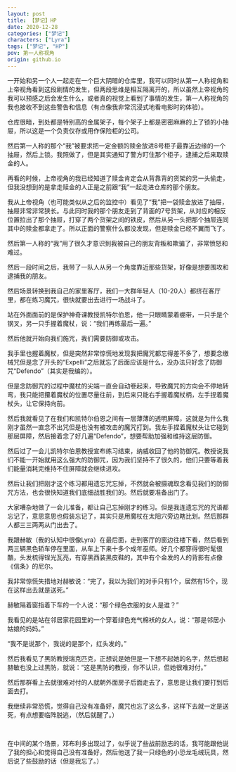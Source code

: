 ```yaml
---
layout: post
title: 【梦记】HP
date: 2020-12-28
categories: ["梦记"]
characters: ["Lyra"]
tags: ["梦记", "HP"]
pov: 第一人称视角
origin: github.io
---
```


一开始和另一个人一起走在一个巨大阴暗的仓库里，我可以同时从第一人称视角和上帝视角看到这段剧情的发生，但两段思维是相互隔离开的，所以虽然上帝视角的我可以预感之后会发生什么，或者真的视觉上看到了事情的发生，第一人称视角的我也接收不到这些警告和信息（有点像我非常沉浸式地看电影时的体验）。

仓库很暗，到处都是特别高的金属架子，每个架子上都是密密麻麻的上了锁的小抽屉，所以这是一个负责仅存或用作保险柜的公司。

然后第一人称的那个“我”被要求把一定金额的赎金放进8号柜子最靠近边缘的一个抽屉，然后上锁。我照做了，但是其实通知了警方盯住那个柜子，逮捕之后来取赎金的人。

再看的时候，上帝视角的我已经知道了赎金肯定会从背靠背的货架的另一头偷走，但我没想到的是拿走赎金的人正是之前跟“我”一起走进仓库的那个朋友。

我从上帝视角（也可能类似从之后的监控中）看见了“我”把一袋赎金放进了抽屉，抽屉非常非常狭长。与此同时我的那个朋友走到了背面的7号货架，从对应的相反位置拉出了那个抽屉，打穿了两个货架之间的铁皮，然后从另一头把那个抽屉连同其中的赎金都拿走了。所以正面的警察什么都没发现，但是赎金已经不翼而飞了。

然后第一人称的“我”用了很久才意识到我被自己的朋友背叛和欺骗了，非常愤怒和难过。

然后一段时间之后，我带了一队人从另一个角度靠近那些货架，好像是想要围攻和逮捕我的朋友。

然后场景转换到我自己的家里客厅，我们一大群年轻人（10-20人）都挤在客厅里，都在练习魔咒，很快就要出去进行一场战斗了。

站在外面面前的是保护神奇课教授凯特尔伯恩，他一只眼睛蒙着绷带，一只手是个钢叉，另一只手握着魔杖，说：“我们再练最后一遍。”

然后他就开始向我们施咒，我们需要防御或攻击。

我手里也握着魔杖，但是突然非常惊慌地发现我把魔咒都忘得差不多了，想要念缴械咒但是念了开头的“Expelli”之后就忘了后面应该是什么，没办法只好念了防御咒“Defendo”（其实是我编的）。

但是念防御咒的过程中魔杖的尖端一直会自动卷起来，导致魔咒的方向会不停地转弯，我只能把攥着魔杖的位置尽量往前，到后来只能右手握着魔杖柄，左手捏着魔杖头，让它保持向前。

然后我就看见了在我们和凯特尔伯恩之间有一层薄薄的透明屏障，这就是为什么我刚才虽然一直念不出咒但是也没有被攻击的魔咒打到。我左手捏着魔杖头让它碰到那层屏障，然后接着念了好几遍“Defendo”，想要帮助加强和维持这层防御。

然后过了一会儿凯特尔伯恩教授宣布练习结束，纳威收回了他的防御咒。教授说我们不能一开始就用这么强大的防御咒，因为我们坚持不了很久的，他们只要等着我们能量消耗完维持不住屏障就会继续进攻。

然后让我们把刚才这个练习都用遗忘咒忘掉，不然就会被摄魂取念看见我们的防御咒方法，也会很快知道我们底细战胜我们的。然后就要准备出门了。

大家嘈杂地做了一会儿准备，都让自己忘掉刚才的练习。但是我连遗忘咒的咒语都忘记了，意思意思也假装忘记了，其实只是用魔杖在太阳穴旁边瞎比划。然后那群人都三三两两从门出去了。

我跟赫敏（我的认知中很像Lyra）在最后面，走到客厅的窗边往楼下看，然后看到两三辆黑色轿车停在里面，从车上下来十多个成年巫师。好几个都穿得很时髦很酷，头发梳得锃光瓦亮，有穿黑西装黑皮鞋的，其中有个金发的人的背影有点像《信条》的尼尔。

我非常惊慌失措地对赫敏说：“完了，我以为我们的对手只有1个，居然有15个，现在这样出去就是送死。”

赫敏隔着窗指着下车的一个人说：“那个绿色衣服的女人是谁？”

我看见的是站在邻居家花园里的一个穿着绿色充气棉袄的女人，说：“那是邻居小姑娘的妈妈。”

“我不是说那个，我说的是那个，红头发的。”

然后我看见了黑防教授瑞克匹克，正想说是她但是一下想不起她的名字，然后想起赫敏也没上过黑防，就说：“这是黑防的教授，你不认识，但她很难对付。”

然后那群看上去就很难对付的人就朝外面房子后面走去了，意思是让我们要打到后面去打。

我继续非常恐慌，觉得自己没有准备好，魔咒也忘了这么多，这样下去就一定是送死，有点想要临阵脱逃，（然后就醒了。）

<br>

在中间的某个场景，邓布利多出现过了，似乎说了些战前励志的话，我可能跟他说了我的担心和觉得自己没有准备好，然后他送了我一只绿色的小恐龙毛绒玩具，然后说了些鼓励的话（但是我忘了。）

